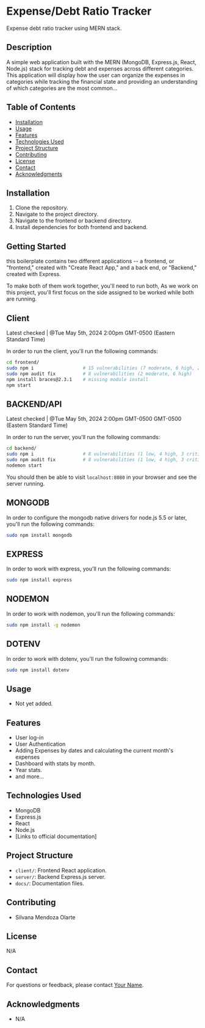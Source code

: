 # Expense/Debt Ratio Tracker
Expense debt ratio tracker using MERN stack. 


## Description
A simple web application built with the MERN (MongoDB, Express.js, React, Node.js) stack for tracking debt and expenses across different categories.
This application will display how the user can organize the expenses in categories while tracking the financial state and providing an understanding of which categories are the most common...


## Table of Contents
- [Installation](#installation)
- [Usage](#usage)
- [Features](#features)
- [Technologies Used](#technologies-used)
- [Project Structure](#project-structure)
- [Contributing](#contributing)
- [License](#license)
- [Contact](#contact)
- [Acknowledgments](#acknowledgments)

## Installation
1. Clone the repository.
2. Navigate to the project directory.
3. Navigate to the frontend or backend directory.
4. Install dependencies for both frontend and backend.

## Getting Started
this boilerplate contains two different applications -- a frontend, or "frontend," created with "Create React App," and a back end, or "Backend," created with Express.

To make both of them work together, you'll need to run both, As we work on this project, you'll first focus on the side assigned to be worked while both are running. 


## Client

Latest checked | @Tue May 5th, 2024 2:00pm GMT-0500 (Eastern Standard Time)

In order to run the client, you'll run the following commands:

```bash
cd frontend/
sudo npm i                  # 15 vulnerabilities (7 moderate, 6 high, 2 critical)
sudo npm audit fix          # 8 vulnerabilities (2 moderate, 6 high)
npm install braces@2.3.1    # missing module install
npm start
```

## BACKEND/API

Latest checked | @Tue May 5th, 2024 2:00pm GMT-0500 GMT-0500 (Eastern Standard Time)

In order to run the server, you'll run the following commands:

```bash
cd backend/
sudo npm i                  # 8 vulnerabilities (1 low, 4 high, 3 critical)
sudo npm audit fix          # 8 vulnerabilities (1 low, 4 high, 3 critical)
nodemon start
```

You should then be able to visit `localhost:8080` in your browser and see the server running.

## MONGODB

In order to configure the mongodb native drivers for node.js 5.5 or later, you'll run the following commands:

```bash
sudo npm install mongodb
```

## EXPRESS

In order to work with express, you'll run the following commands:

```bash
sudo npm install express
```

## NODEMON

In order to work with nodemon, you'll run the following commands:

```bash
sudo npm install -g nodemon
```

## DOTENV

In order to work with dotenv, you'll run the following commands:

```bash
sudo npm install dotenv
```

## Usage
- Not yet added.

## Features
- User log-in
- User Authentication
- Adding Expenses by dates and calculating the current month's expenses
- Dashboard with stats by month.
- Year stats.
- and more...

## Technologies Used
- MongoDB
- Express.js
- React
- Node.js
- [Links to official documentation]

## Project Structure
- `client/`: Frontend React application.
- `server/`: Backend Express.js server.
- `docs/`: Documentation files.

## Contributing
- Silvana Mendoza Olarte

## License
N/A

## Contact
For questions or feedback, please contact [Your Name](mailto:sergio.terrero28@gmail.com).

## Acknowledgments
- N/A
